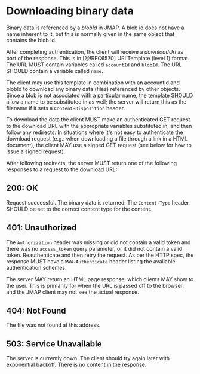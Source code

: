 # Downloading binary data

Binary data is referenced by a *blobId* in JMAP. A blob id does not have a name inherent to it, but this is normally given in the same object that contains the blob id.

After completing authentication, the client will receive a *downloadUrl* as part of the response. This is in [@!RFC6570] URI Template (level 1) format. The URL MUST contain variables called `accountId` and `blobId`. The URL SHOULD contain a variable called `name`.

The client may use this template in combination with an accountId and blobId to download any binary data (files) referenced by other objects. Since a blob is not associated with a particular name, the template SHOULD allow a name to be substituted in as well; the server will return this as the filename if it sets a `Content-Disposition` header.

To download the data the client MUST make an authenticated GET request to the download URL with the appropriate variables substituted in, and then follow any redirects. In situations where it's not easy to authenticate the download request (e.g.: when downloading a file through a link in a HTML document), the client MAY use a signed GET request (see below for how to issue a signed request).

After following redirects, the server MUST return one of the following responses to a request to the download URL:

## 200: OK

Request successful. The binary data is returned. The `Content-Type` header SHOULD be set to the correct content type for the content.

## 401: Unauthorized

The `Authorization` header was missing or did not contain a valid token and there was no `access_token` query parameter, or it did not contain a valid token. Reauthenticate and then retry the request. As per the HTTP spec, the response MUST have a `WWW-Authenticate` header listing the available authentication schemes.

The server MAY return an HTML page response, which clients MAY show to the user. This is primarily for when the URL is passed off to the browser, and the JMAP client may not see the actual response.

## 404: Not Found

The file was not found at this address.

## 503: Service Unavailable

The server is currently down. The client should try again later with exponential backoff. There is no content in the response.
